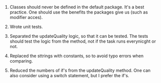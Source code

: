 1. Classes should never be defined in the default package. It's a best practice. One should use the benefits the packages give us (such as modifier acces).

2. Wrote unit tests.

3. Separated the updateQuality logic, so that it can be tested. The tests should test the logic from the method, not if the task runs everynicght or not.

4. Replaced the sttrings with constants, so to avoid typo errors when comparing.

5. Reduced the numbers of if's from the updateQuality method. One can also consider using a switch statement, but I prefer the if's.

